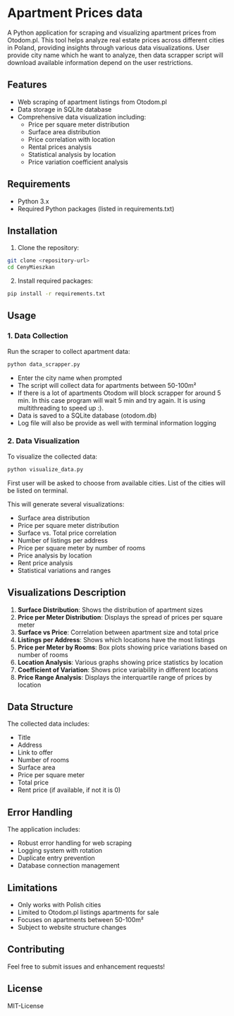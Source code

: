 # Apartment Prices data

A Python application for scraping and visualizing apartment prices from Otodom.pl. This tool helps analyze real estate prices across different cities in Poland, providing insights through various data visualizations. User provide city name which he want to analyze, then data scrapper script will download available information depend on the user restrictions.

## Features

- Web scraping of apartment listings from Otodom.pl
- Data storage in SQLite database
- Comprehensive data visualization including:
  - Price per square meter distribution
  - Surface area distribution
  - Price correlation with location
  - Rental prices analysis
  - Statistical analysis by location
  - Price variation coefficient analysis

## Requirements

- Python 3.x
- Required Python packages (listed in requirements.txt)

## Installation

1. Clone the repository:
```bash
git clone <repository-url>
cd CenyMieszkan
```

2. Install required packages:
```bash
pip install -r requirements.txt
```

## Usage

### 1. Data Collection

Run the scraper to collect apartment data:
```bash
python data_scrapper.py
```
- Enter the city name when prompted
- The script will collect data for apartments between 50-100m²
- If there is a lot of apartments Otodom will block scrapper for around 5 min. In this case program will wait 5 min and try again. It is using multithreading to speed up :).
- Data is saved to a SQLite database (otodom.db)
- Log file will also be provide as well with terminal information logging

### 2. Data Visualization

To visualize the collected data:
```bash
python visualize_data.py
```

First user will be asked to choose from available cities. List of the cities will be listed on terminal.

This will generate several visualizations:
- Surface area distribution
- Price per square meter distribution
- Surface vs. Total price correlation
- Number of listings per address
- Price per square meter by number of rooms
- Price analysis by location
- Rent price analysis
- Statistical variations and ranges

## Visualizations Description

1. **Surface Distribution**: Shows the distribution of apartment sizes
2. **Price per Meter Distribution**: Displays the spread of prices per square meter
3. **Surface vs Price**: Correlation between apartment size and total price
4. **Listings per Address**: Shows which locations have the most listings
5. **Price per Meter by Rooms**: Box plots showing price variations based on number of rooms
6. **Location Analysis**: Various graphs showing price statistics by location
7. **Coefficient of Variation**: Shows price variability in different locations
8. **Price Range Analysis**: Displays the interquartile range of prices by location

## Data Structure

The collected data includes:
- Title
- Address
- Link to offer
- Number of rooms
- Surface area
- Price per square meter
- Total price
- Rent price (if available, if not it is 0)

## Error Handling

The application includes:
- Robust error handling for web scraping
- Logging system with rotation
- Duplicate entry prevention
- Database connection management

## Limitations

- Only works with Polish cities
- Limited to Otodom.pl listings apartments for sale
- Focuses on apartments between 50-100m²
- Subject to website structure changes

## Contributing

Feel free to submit issues and enhancement requests!

## License

MIT-License
